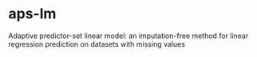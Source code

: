 # aps-lm
Adaptive predictor-set linear model: an imputation-free method for linear regression prediction on datasets with missing values
